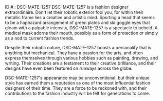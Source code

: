 ID # : DSC-MATE-1257
DSC-MATE-1257 is a fashion designer extraordinaire. Don't let their robotic exterior fool you, for within their metallic frame lies a creative and artistic mind. Sporting a head that seems to be a haphazard arrangement of green plates and ski goggle eyes that gleam with a palpable intensity, DSC-MATE-1257 is a spectacle to behold. A medical mask adorns their mouth, possibly as a form of protection or simply as a nod to current fashion trends.

Despite their robotic nature, DSC-MATE-1257 boasts a personality that is anything but mechanical. They have a passion for the arts, and often express themselves through various hobbies such as painting, drawing, and writing. Their creations are a testament to their creative brilliance, and their designs have even been featured on runways across the globe.

DSC-MATE-1257's appearance may be unconventional, but their unique style has earned them a reputation as one of the most influential fashion designers of their time. They are a force to be reckoned with, and their contributions to the fashion industry will be felt for generations to come.